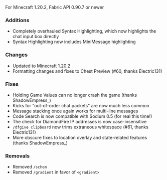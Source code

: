 For Minecraft 1.20.2, Fabric API 0.90.7 or newer

### Additions
- Completely overhauled Syntax Highlighting, which now highlights the chat input box directly
- Syntax Highlighting now includes MiniMessage highlighting

### Changes
- Updated to Minecraft 1.20.2
- Formatting changes and fixes to Chest Preview (#60, thanks Electric131)

### Fixes
- Holding Game Values can no longer crash the game (thanks ShadowEmpress_)
- Kicks for "out-of-order chat packets" are now much less common
- Message stacking once again works for multi-line messages
- Code Search is now compatible with Sodium 0.5 (for real this time!)
- The check for DiamondFire IP addresses is now case-insensitive
- `/dfgive clipboard` now trims extraneous whitespace (#61, thanks Electric131)
- More obscure fixes to location overlay and state-related features (thanks ShadowEmpress_)

### Removals
- Removed `/schem`
- Removed `/gradient` in favor of `<gradient>`